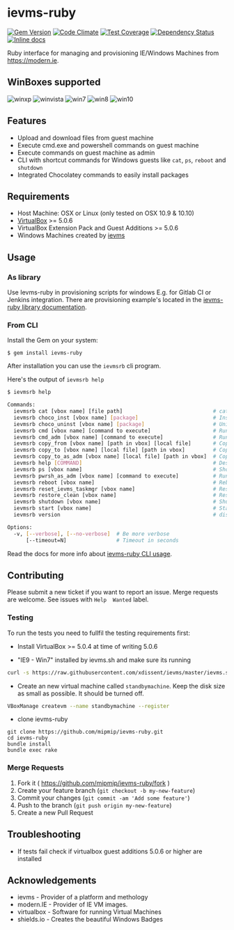 # ievms-ruby

[![Gem Version](https://badge.fury.io/rb/ievms-ruby.svg)](https://badge.fury.io/rb/ievms-ruby)
[![Code Climate](https://codeclimate.com/github/mipmip/ievms-ruby/badges/gpa.svg)](https://codeclimate.com/github/mipmip/ievms-ruby)
[![Test Coverage](https://codeclimate.com/github/mipmip/ievms-ruby/badges/coverage.svg)](https://codeclimate.com/github/mipmip/ievms-ruby/coverage)
[![Dependency Status](https://gemnasium.com/mipmip/ievms-ruby.svg)](https://gemnasium.com/mipmip/ievms-ruby)
[![Inline docs](http://inch-ci.org/github/mipmip/ievms-ruby.svg?branch=master)](http://inch-ci.org/github/mipmip/ievms-ruby)

Ruby interface for managing and provisioning IE/Windows Machines from https://modern.ie.

## WinBoxes supported

![winxp](https://img.shields.io/badge/WinXP-failure-red.svg)
![winvista](https://img.shields.io/badge/WinVista-failure-red.svg)
![win7](https://img.shields.io/badge/Win7-success-brightgreen.svg)
![win8](https://img.shields.io/badge/Win8-success-brightgreen.svg)
![win10](https://img.shields.io/badge/Win10-unknown-lightgrey.svg)

## Features

* Upload and download files from guest machine
* Execute cmd.exe and powershell commands on guest machine
* Execute commands on guest machine as admin
* CLI with shortcut commands for Windows guests like `cat`, `ps`, `reboot` and `shutdown`
* Integrated Chocolatey commands to easily install packages

## Requirements

* Host Machine: OSX or Linux (only tested on OSX 10.9 & 10.10)
* [VirtualBox](https://www.virtualbox.org/wiki/Downloads) >= 5.0.6
* VirtualBox Extension Pack and Guest Additions >= 5.0.6
* Windows Machines created by [ievms](https://github.com/xdissent/ievms)

## Usage

### As library
Use Ievms-ruby in provisioning scripts for windows E.g. for Gitlab CI
or Jenkins integration. There are provisioning example's located in the
[ievms-ruby library documentation](http://mipmip.github.io/ievms-ruby/library/).

### From CLI
Install the Gem on your system:

    $ gem install ievms-ruby

After installation you can use the `ievmsrb` cli program.

Here's the output of `ievmsrb help`

```bash
$ ievmsrb help

Commands:
  ievmsrb cat [vbox name] [file path]                             # cat file from path in Win vbox
  ievmsrb choco_inst [vbox name] [package]                        # Install package in win box with Chocolatey
  ievmsrb choco_uninst [vbox name] [package]                      # Uninstall package in win box with Chocolatey
  ievmsrb cmd [vbox name] [command to execute]                    # Run command with cmd.exe in Win vbox
  ievmsrb cmd_adm [vbox name] [command to execute]                # Run command as Administrator with cmd.exe in Win vbox
  ievmsrb copy_from [vbox name] [path in vbox] [local file]       # Copy file from Win vbox to local path
  ievmsrb copy_to [vbox name] [local file] [path in vbox]         # Copy local file to Win vbox
  ievmsrb copy_to_as_adm [vbox name] [local file] [path in vbox]  # Copy local file to Win vbox as Administrator
  ievmsrb help [COMMAND]                                          # Describe available commands or one specific command
  ievmsrb ps [vbox name]                                          # Show running tasks in Win vbox
  ievmsrb pwrsh_as_adm [vbox name] [command to execute]           # Run command as Administrator with PowerShell in Win vbox
  ievmsrb reboot [vbox name]                                      # Reboot Win box
  ievmsrb reset_ievms_taskmgr [vbox name]                         # Reset ievms task manager
  ievmsrb restore_clean [vbox name]                               # Restore clean snapshot
  ievmsrb shutdown [vbox name]                                    # Shutdown Win vbox
  ievmsrb start [vbox name]                                       # Start Win box
  ievmsrb version                                                 # display version

Options:
  -v, [--verbose], [--no-verbose]  # Be more verbose
      [--timeout=N]                # Timeout in seconds
```

Read the docs for more info about [ievms-ruby CLI usage](http://mipmip.github.io/ievms-ruby/cli/).

## Contributing
Please submit a new ticket if you want to report an issue.
Merge requests are welcome. See issues with `Help  Wanted` label.

### Testing
To run the tests you need to fullfil the testing requirements first:

* Install VirtualBox >= 5.0.4 at time of writing 5.0.6

* "IE9 - Win7" installed by ievms.sh and make sure its running

```bash
curl -s https://raw.githubusercontent.com/xdissent/ievms/master/ievms.sh | env IEVMS_VERSIONS="9" bash
```

* Create an new virtual machine called `standbymachine`. Keep the disk size as
  small as possible. It should be turned off.

```bash
VBoxManage createvm --name standbymachine --register
```

* clone ievms-ruby
```
git clone https://github.com/mipmip/ievms-ruby.git
cd ievms-ruby
bundle install
bundle exec rake
```

### Merge Requests
1. Fork it ( https://github.com/mipmip/ievms-ruby/fork )
2. Create your feature branch (`git checkout -b my-new-feature`)
3. Commit your changes (`git commit -am 'Add some feature'`)
4. Push to the branch (`git push origin my-new-feature`)
5. Create a new Pull Request

## Troubleshooting
- If tests fail check if virtualbox guest additions 5.0.6 or higher are
  installed

## Acknowledgements
- ievms - Provider of a platform and methology
- modern.IE - Provider of IE VM images.
- virtualbox - Software for running Virtual Machines
- shields.io - Creates the beautiful Windows Badges

